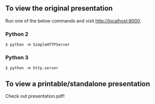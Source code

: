 ## To view the original presentation

Run one of the below commands and visit [http://localhost:8000](http://localhost:8000).

### Python 2

```console
$ python -m SimpleHTTPServer
```

### Python 3

```console
$ python -m http.server
```

## To view a printable/standalone presentation

Check out presentation.pdf!
